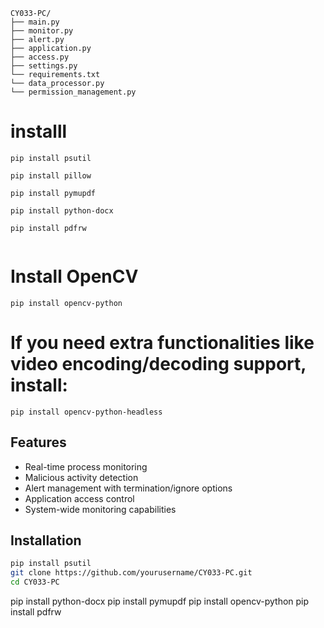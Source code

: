 ```
CY033-PC/
├── main.py
├── monitor.py
├── alert.py
├── application.py
├── access.py
├── settings.py
└── requirements.txt
└── data_processor.py     
└── permission_management.py     
```



# installl 

```
pip install psutil

pip install pillow

pip install pymupdf

pip install python-docx

pip install pdfrw


```

#  Install OpenCV
```
pip install opencv-python

```
# If you need extra functionalities like video encoding/decoding support, install:
```
pip install opencv-python-headless

```









 

## Features
- Real-time process monitoring
- Malicious activity detection
- Alert management with termination/ignore options
- Application access control
- System-wide monitoring capabilities

## Installation
```bash
pip install psutil
git clone https://github.com/yourusername/CY033-PC.git
cd CY033-PC


```
pip install python-docx
pip install pymupdf
pip install opencv-python
pip install pdfrw

```
